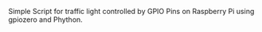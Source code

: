 Simple Script for traffic light controlled by GPIO Pins on Raspberry Pi using gpiozero and Phython.
